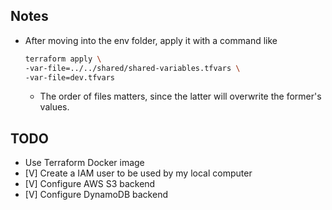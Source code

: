 ## Notes
- After moving into the env folder, apply it with a command like
    
    ```bash
    terraform apply \
    -var-file=../../shared/shared-variables.tfvars \
    -var-file=dev.tfvars
    ```
    - The order of files matters, since the latter will overwrite the former's values.

## TODO
- Use Terraform Docker image
- [V] Create a IAM user to be used by my local computer
- [V] Configure AWS S3 backend
- [V] Configure DynamoDB backend

